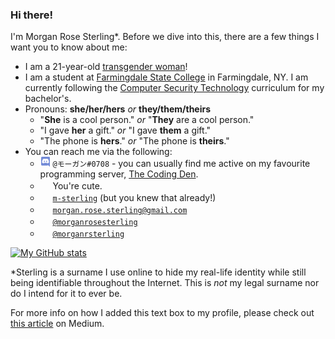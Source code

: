 ### Hi there!

I'm Morgan Rose Sterling\*. Before we dive into this, there are a few things I want you to know about me:
- I am a 21-year-old [transgender woman](https://gender.wikia.org/wiki/Trans_Woman)!
- I am a student at [Farmingdale State College](https://farmingdale.edu/) in Farmingdale, NY. I am currently following the [Computer Security Technology](https://www.farmingdale.edu/curriculum/bs-cst.shtml) curriculum for my bachelor's.
- Pronouns: **she/her/hers** *or* **they/them/theirs**
  - "**She** is a cool person." *or* "**They** are a cool person."
  - "I gave **her** a gift." *or* "I gave **them** a gift."
  - "The phone is **hers**." *or* "The phone is **theirs**."
- You can reach me via the following:
  - <img width="16px" height="16px" src="https://github.com/m-sterling/m-sterling/blob/master/assets/discord.ico"> `@モーガン#0708` - you can usually find me active on my favourite programming server, [The Coding Den](https://discord.gg/code).
  - <img width="16px" height="16px" src="https://github.com/m-sterling/m-sterling/blob/master/assets/facebook.ico"> You're cute.
  - <img width="16px" height="16px" src="https://github.com/m-sterling/m-sterling/blob/master/assets/github.ico"> [`m-sterling`](https://github.com/m-sterling) (but you knew that already!)
  - <img width="16px" height="16px" src="https://github.com/m-sterling/m-sterling/blob/master/assets/gmail.ico"> [`morgan.rose.sterling@gmail.com`](mailto:morgan.rose.sterling@gmail.com)
  - <img width="16px" height="16px" src="https://github.com/m-sterling/m-sterling/blob/master/assets/instagram.ico"> [`@morganrosesterling`](https://instagram.com/morganrosesterling)
  - <img width="16px" height="16px" src="https://github.com/m-sterling/m-sterling/blob/master/assets/twitter.ico"> [`@morganrsterling`](https://twitter.com/morganrsterling)

[![My GitHub stats](https://github-readme-stats.vercel.app/api?username=m-sterling&show_icons=true&theme=calm)](https://github.com/anuraghazra/github-readme-stats)

\*Sterling is a surname I use online to hide my real-life identity while still being identifiable throughout the Internet. This is *not* my legal surname nor do I intend for it to ever be.

For more info on how I added this text box to my profile, please check out [this article](https://medium.com/@agrigoletto/74ed6b829e6d) on Medium.
<!--
**m-sterling/m-sterling** is a ✨ _special_ ✨ repository because its `README.md` (this file) appears on your GitHub profile.

Here are some ideas to get you started:

- 🔭 I’m currently working on ...
- 🌱 I’m currently learning ...
- 👯 I’m looking to collaborate on ...
- 🤔 I’m looking for help with ...
- 💬 Ask me about ...
- 📫 How to reach me: ...
- 😄 Pronouns: ...
- ⚡ Fun fact: ...
-->
